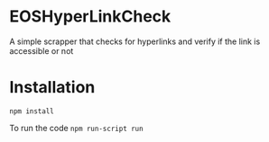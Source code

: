 # EOSHyperLinkCheck

A simple scrapper that checks for hyperlinks and verify if the link is accessible or not

# Installation

`npm install`

To run the code
`npm run-script run`
